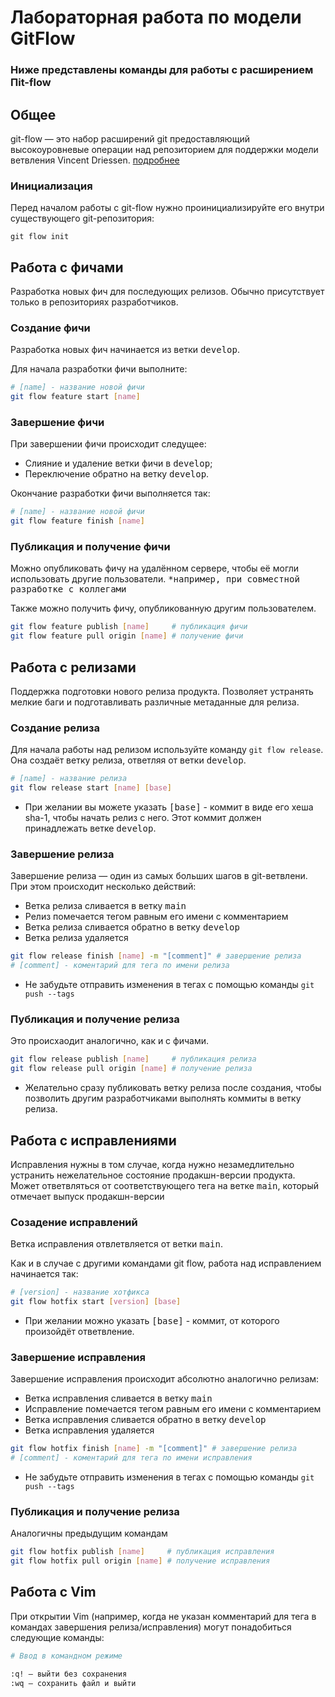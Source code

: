 # Лабораторная работа по модели GitFlow

### Ниже представлены команды для работы с расширением Пit-flow

## Общее

git-flow — это набор расширений git предоставляющий высокоуровневые операции над репозиторием для поддержки модели ветвления Vincent Driessen. [подробнее](https://habr.com/ru/post/106912/)

### Инициализация

Перед началом работы с git-flow нужно проинициализируйте его внутри существующего git-репозитория:

```
git flow init 
```

## Работа с фичами 

Разработка новых фич для последующих релизов. Обычно присутствует только в репозиториях разработчиков.

### Создание фичи

Разработка новых фич начинается из ветки <kbd>develop</kbd>.

Для начала разработки фичи выполните:

``` bash
# [name] - название новой фичи
git flow feature start [name]
```

### Завершение фичи

При завершении фичи происходит следущее:

* Слияние и удаление ветки фичи в <kbd>develop</kbd>;
* Переключение обратно на ветку <kbd>develop</kbd>.

Окончание разработки фичи выполняется так:

``` bash
# [name] - название новой фичи
git flow feature finish [name]
```


### Публикация и получение фичи

Можно опубликовать фичу на удалённом сервере, чтобы её могли использовать другие пользователи. <kbd>*например, при совместной разработке с коллегами</kbd>

Также можно получить фичу, опубликованную другим пользователем.

``` bash
git flow feature publish [name]     # публикация фичи
git flow feature pull origin [name] # получение фичи
```

## Работа с релизами

Поддержка подготовки нового релиза продукта. Позволяет устранять мелкие баги и подготавливать различные метаданные для релиза.

### Создание релиза

Для начала работы над релизом используйте команду ```git flow release```. Она создаёт ветку релиза, ответляя от ветки <kbd>develop</kbd>.

``` bash
# [name] - название релиза
git flow release start [name] [base]
```

* При желании вы можете указать <kbd>[base]</kbd> - коммит в виде его хеша sha-1, чтобы начать релиз с него. Этот коммит должен принадлежать ветке <kbd>develop</kbd>.

### Завершение релиза

Завершение релиза — один из самых больших шагов в git-ветвлени. При этом происходит несколько действий:

* Ветка релиза сливается в ветку <kbd>main</kbd>
* Релиз помечается тегом равным его имени с комментарием
* Ветка релиза сливается обратно в ветку <kbd>develop</kbd>
* Ветка релиза удаляется


``` bash
git flow release finish [name] -m "[comment]" # завершение релиза
# [comment] - коментарий для тега по имени релиза
```
 
* Не забудьте отправить изменения в тегах с помощью команды ```git push --tags```

### Публикация и получение релиза
Это происхаодит аналогично, как и с фичами.

``` bash
git flow release publish [name]     # публикация релиза
git flow release pull origin [name] # получение релиза
```

* Желательно сразу публиковать ветку релиза после создания, чтобы позволить другим разработчиками выполнять коммиты в ветку релиза.

## Работа с исправлениями

Исправления нужны в том случае, когда нужно незамедлительно устранить нежелательное состояние продакшн-версии продукта. Может ответвляться от соответствующего тега на ветке <kbd>main</kbd>, который отмечает выпуск продакшн-версии

### Созадение исправлений

Ветка исправления отвлетвляется от ветки <kbd>main</kbd>.

Как и в случае с другими командами git flow, работа над исправлением начинается так:

``` bash
# [version] - название хотфикса
git flow hotfix start [version] [base]
```

* При желании можно указать <kbd>[base]</kbd> - коммит, от которого произойдёт ответвление.

### Завершение исправления

Завершение исправления происходит абсолютно аналогично релизам:

* Ветка исправления сливается в ветку <kbd>main</kbd>
* Исправление помечается тегом равным его имени с комментарием
* Ветка исправления сливается обратно в ветку <kbd>develop</kbd>
* Ветка исправления удаляется


``` bash
git flow hotfix finish [name] -m "[comment]" # завершение релиза
# [comment] - коментарий для тега по имени исправления
```
 
* Не забудьте отправить изменения в тегах с помощью команды ```git push --tags```

### Публикация и получение релиза

Аналогичны предыдущим командам

``` bash
git flow hotfix publish [name]     # публикация исправления
git flow hotfix pull origin [name] # получение исправления
```

## Работа с Vim

При открытии Vim (например, когда не указан комментарий для тега в командах завершения релиза/исправления) могут понадобиться следующие команды:

``` bash
# Ввод в командном режиме

:q! — выйти без сохранения
:wq — сохранить файл и выйти
```
